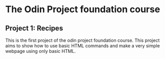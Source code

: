 # The Odin Project foundation course

## Project 1: Recipes

This is the first project of the odin project foundation course.
This project aims to show how to use basic HTML commands and make a very simple webpage using only basic HTML.
